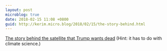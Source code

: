```yaml
---
layout: post
microblog: true
date: 2018-02-15 11:08 +0800
guid: http://kerim.micro.blog/2018/02/15/the-story-behind.html
---
```

[The story behind the satellite that Trump wants dead](https://arstechnica.com/?p=1259541) (Hint: it has to do with climate science.)
